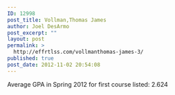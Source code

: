 ```yaml
---
ID: 12998
post_title: Vollman,Thomas James
author: Joel DesArmo
post_excerpt: ""
layout: post
permalink: >
  http://effrtlss.com/vollmanthomas-james-3/
published: true
post_date: 2012-11-02 20:54:08
---
```

<p>Average GPA in Spring 2012 for first course listed: 2.624</p>